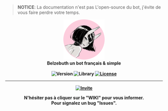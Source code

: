 > **NOTICE**: La documentation n'est pas L'open-source du bot, j'évite de vous faire perdre votre temps.

<p align="center">
    <img src="https://raw.githubusercontent.com/Kawazoeh/Belzebuth-Documentation/master/assets/img/belzebuth_logo.png">
    <br>
    <b>Belzebuth un bot français & simple<b>
    <br><br>
    <img src="https://img.shields.io/badge/Version-1.0--STABLE-pink" alt="Version">
    <img src="https://img.shields.io/badge/library-discord.js-78B164.svg?style=flat-square" alt="Library">
    <a href="https://github.com/tenasatupitsyn/juge/blob/master/LICENSE"><img src="https://img.shields.io/github/license/tenasatupitsyn/juge?style=flat-square" alt="License"></a>
</p>
    
    
---

<p align="center">
    <a href="https://discordapp.com/oauth2/authorize?client_id=312904353532870657&permissions=8&scope=bot"><img src="https://img.shields.io/badge/Clique%20%20ici%20%20pour%20%20Ajouter%20%20Belzebuth%20%20sur%20%20ton%20%20serveur%20!-FC91C4?logo=discord&style=for-the-badge" alt="Invite"></a>

<p align="center"><b>N'hésiter pas à cliquer sur le "WIKI" pour vous informer.<br>Pour signalez un bug "Issues".</b></p>
</p>
